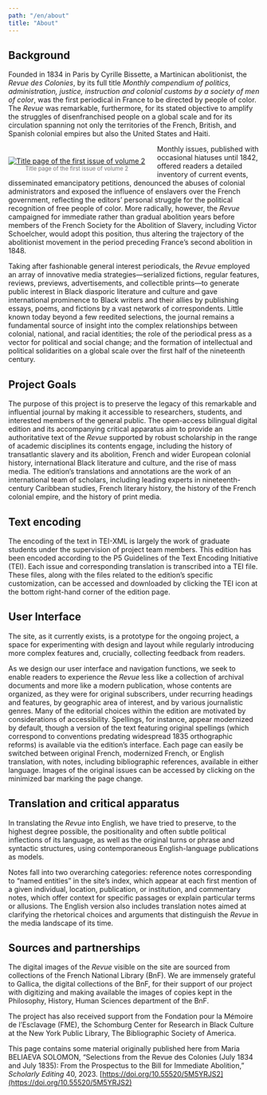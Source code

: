 ```yaml
---
path: "/en/about"
title: "About"
---
```


## Background

Founded in 1834 in Paris by Cyrille Bissette, a Martinican abolitionist, the _Revue des Colonies_, by its full title _Monthly compendium of politics, administration, justice, instruction and colonial customs by a society of men of color_, was the first periodical in France to be directed by people of color. The _Revue_ was remarkable, furthermore, for its stated objective to amplify the struggles of disenfranchised people on a global scale and for its circulation spanning not only the territories of the French, British, and Spanish colonial empires but also the United States and Haiti.

<div style="
    float: left;
    margin: 1.5rem 1.5rem 0 0;
    color: rgb(116, 116, 116);
  ">
  <a href='https://gallica.bnf.fr/ark:/12148/bd6t54043487/f13.item.zoom' target='_blank'>
    <img src="https://gallica.bnf.fr/iiif/ark:/12148/bd6t54043487/f13/91.24573216995434,313.2549317147191,2180.9635811836124,3221.2063732928677/369,545/0/native.jpg" alt="Title page of the first issue of volume 2" />
  </a>
  <div style="font-size: 80%; text-align: center">Title page of the first issue of volume 2</div>
</div>


Monthly issues, published with occasional hiatuses until 1842, offered readers a detailed inventory of current events, disseminated emancipatory petitions, denounced the abuses of colonial administrators and exposed the influence of enslavers over the French government, reflecting the editors’ personal struggle for the political recognition of free people of color. More radically, however, the _Revue_ campaigned for immediate rather than gradual abolition years before members of the French Society for the Abolition of Slavery, including Victor Schoelcher, would adopt this position, thus altering the trajectory of the abolitionist movement in the period preceding France’s second abolition in 1848.

Taking after fashionable general interest periodicals, the _Revue_ employed an array of innovative media strategies—serialized fictions, regular features, reviews, previews, advertisements, and collectible prints—to generate public interest in Black diasporic literature and culture and gave international prominence to Black writers and their allies by publishing essays, poems, and fictions by a vast network of correspondents. Little known today beyond a few reedited selections, the journal remains a fundamental source of insight into the complex relationships between colonial, national, and racial identities; the role of the periodical press as a vector for political and social change; and the formation of intellectual and political solidarities on a global scale over the first half of the nineteenth century.

## Project Goals

The purpose of this project is to preserve the legacy of this remarkable and influential journal by making it accessible to researchers, students, and interested members of the general public. The open-access bilingual digital edition and its accompanying critical apparatus aim to provide an authoritative text of the _Revue_ supported by robust scholarship in the range of academic disciplines its contents engage, including the history of transatlantic slavery and its abolition, French and wider European colonial history, international Black literature and culture, and the rise of mass media. The edition’s translations and annotations are the work of an international team of scholars, including leading experts in nineteenth-century Caribbean studies, French literary history, the history of the French colonial empire, and the history of print media. 

## Text encoding

The encoding of the text in TEI-XML is largely the work of graduate students under the supervision of project team members. This edition has been encoded according to the P5 Guidelines of the Text Encoding Initiative (TEI). Each issue and corresponding translation is transcribed into a TEI file. These files, along with the files related to the edition’s specific customization, can be accessed and downloaded by clicking the TEI icon at the bottom right-hand corner of the edition page. 

## User Interface

The site, as it currently exists, is a prototype for the ongoing project, a space for experimenting with design and layout while regularly introducing more complex features and, crucially, collecting feedback from readers.

As we design our user interface and navigation functions, we seek to enable readers to experience the _Revue_ less like a collection of archival documents and more like a modern publication, whose contents are organized, as they were for original subscribers, under recurring headings and features, by geographic area of interest, and by various journalistic genres. Many of the editorial choices within the edition are motivated by considerations of accessibility. Spellings, for instance, appear modernized by default, though a version of the text featuring original spellings (which correspond to conventions predating widespread 1835 orthographic reforms) is available via the edition’s interface. Each page can easily be switched between original French, modernized French, or English translation, with notes, including bibliographic references, available in either language. Images of the original issues can be accessed by clicking on the minimized bar marking the page change. 

## Translation and critical apparatus

In translating the _Revue_ into English, we have tried to preserve, to the highest degree possible, the positionality and often subtle political inflections of its language, as well as the original turns or phrase and syntactic structures, using contemporaneous English-language publications as models.

Notes fall into two overarching categories: reference notes corresponding to “named entities” in the site’s index, which appear at each first mention of a given individual, location, publication, or institution, and commentary notes, which offer context for specific passages or explain particular terms or allusions. The English version also includes translation notes aimed at clarifying the rhetorical choices and arguments that distinguish the _Revue_ in the media landscape of its time. 

## Sources and partnerships

The digital images of the _Revue_ visible on the site are sourced from collections of the French National Library (BnF). We are immensely grateful to Gallica, the digital collections of the BnF, for their support of our project with digitizing and making available the images of copies kept in the Philosophy, History, Human Sciences department of the BnF. 

The project has also received support from the Fondation pour la Mémoire de l’Esclavage  (FME), the Schomburg Center for Research in Black Culture at the New York Public Library, The Bibliographic Society of America.

This page contains some material originally published here from Maria BELIAEVA SOLOMON, “Selections from the Revue des Colonies (July 1834 and July 1835): From the Prospectus to the Bill for Immediate Abolition,” _Scholarly Editing_ 40, 2023.
[https://doi.org/10.55520/5M5YRJS2](https://doi.org/10.55520/5M5YRJS2) 